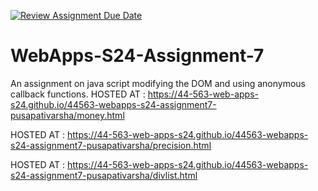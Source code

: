[![Review Assignment Due Date](https://classroom.github.com/assets/deadline-readme-button-24ddc0f5d75046c5622901739e7c5dd533143b0c8e959d652212380cedb1ea36.svg)](https://classroom.github.com/a/cdqffI9o)
# WebApps-S24-Assignment-7
An assignment on java script modifying the DOM and using anonymous callback functions.
HOSTED AT : https://44-563-web-apps-s24.github.io/44563-webapps-s24-assignment7-pusapativarsha/money.html

HOSTED AT : https://44-563-web-apps-s24.github.io/44563-webapps-s24-assignment7-pusapativarsha/precision.html

HOSTED AT : https://44-563-web-apps-s24.github.io/44563-webapps-s24-assignment7-pusapativarsha/divlist.html